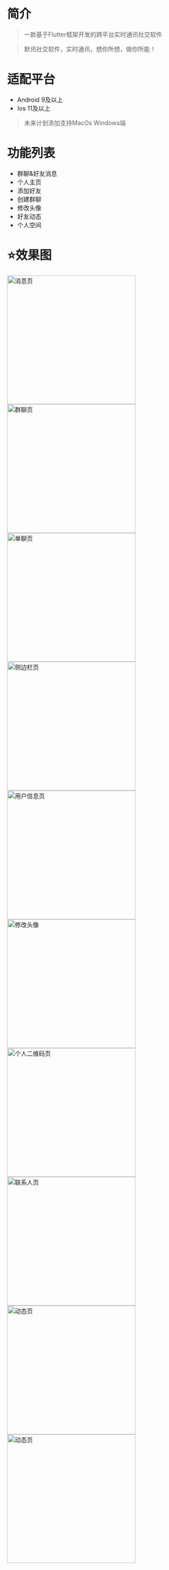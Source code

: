 
# 简介

> 一款基于Flutter框架开发的跨平台实时通讯社交软件

> 默讯社交软件，实时通讯，想你所想，做你所能！

# 适配平台

- Android 9及以上
- Ios 11及以上

> 未来计划添加支持MacOs Windows端

# 功能列表

- 群聊&好友消息
- 个人主页
- 添加好友
- 创建群聊
- 修改头像
- 好友动态
- 个人空间

# ⭐️效果图

<img src = "https://s1.ax1x.com/2023/09/09/pPc9kc9.png" style="width: 300px;height:auto" alt="消息页"/>

<img src = "https://s1.ax1x.com/2023/09/09/pPc9fCF.png" style="width: 300px;height:auto" alt="群聊页"/>

<img src = "https://s1.ax1x.com/2023/09/09/pPc9R4U.png" style="width: 300px;height:auto" alt="单聊页"/>

<img src="https://s1.ax1x.com/2023/09/09/pPcpITf.png" alt="侧边栏页" style="width: 300px;height:auto" />

<img src="https://s1.ax1x.com/2023/09/09/pPcpqpQ.md.png" alt="用户信息页" style="width: 300px;height:auto" />

<img src="https://s1.ax1x.com/2023/09/09/pPcp50P.png" alt="修改头像" style="width: 300px;height:auto" />

<img src="https://s11.ax1x.com/2024/01/19/pFEieRU.png" alt="个人二维码页" style="width: 300px;height:auto" />

<img src="https://s1.ax1x.com/2023/09/09/pPcpHfg.png" alt="联系人页" style="width: 300px;height:auto" />

<img src="https://s1.ax1x.com/2023/09/09/pPc96H0.png" alt="动态页" style="width: 300px;height:auto" />

<img src="https://s1.ax1x.com/2023/09/09/pPcpLlj.md.png" alt="动态页" style="width: 300px;height:auto"  />
